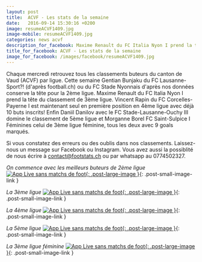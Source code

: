 ```yaml
---
layout: post
title:  ACVF - Les stats de la semaine
date:   2016-09-14 15:30:16 +0200
image: resumeACVF1409.jpg
image-mobile: resumeACVF1409.jpg
categories: news acvf
description_for_facebook: Maxime Renault du FC Italia Nyon I prend la tête du classement de 3ème ligue. Vincent Rapin du FC Corcelles-Payerne I est maintenant seul en première position avec déjà 10 buts inscrits!
title_for_facebook: ACVF - Les stats de la semaine
image_for_facebook: /images/facebook/resumeACVF1409.jpg
---
```

Chaque mercredi retrouvez tous les classements buteurs du canton de Vaud (ACVF) par ligue. Cette semaine Gentian Bunjaku du FC Lausanne-Sport?! (d'après football.ch) ou du FC Stade Nyonnais d'après nos données conserve la tête pour la 2ème ligue. Maxime Renault du FC Italia Nyon I prend la tête du classement de 3ème ligue. Vincent Rapin du FC Corcelles-Payerne I est maintenant seul en première position en 4ème ligue avec déjà 10 buts inscrits! Enfin Daniil Danilov avec le FC Stade-Lausanne-Ouchy III domine le classement de 5ème ligue et Morganne Borel FC Saint-Sulpice I Féminines celui de 3ème ligue féminine, tous les deux avec 9 goals marqués.

Si vous constatez des erreurs ou des oublis dans nos classements. Laissez-nous un message sur Facebook ou Instagram. Vous avez aussi la possiblité de nous écrire à contact@footstats.ch ou par whatsapp au 0774502327.

_On commence avec les meilleurs buteurs de 2ème ligue_
[![App Live sans matchs de foot]({{site.url}}/images/posts/rankings/resumeACVF21409.jpg){: .post-large-image }]({{site.url}}/images/posts/rankings/resumeACVF21409.jpg){: .post-small-image-link }

_La 3ème ligue_
[![App Live sans matchs de foot]({{site.url}}/images/posts/rankings/resumeACVF31409.jpg){: .post-large-image }]({{site.url}}/images/posts/rankings/resumeACVF31409.jpg){: .post-small-image-link }

_La 4ème ligue_
[![App Live sans matchs de foot]({{site.url}}/images/posts/rankings/resumeACVF41409.jpg){: .post-large-image }]({{site.url}}/images/posts/rankings/resumeACVF41409.jpg){: .post-small-image-link }

_La 5ème ligue_
[![App Live sans matchs de foot]({{site.url}}/images/posts/rankings/resumeACVF51409.jpg){: .post-large-image }]({{site.url}}/images/posts/rankings/resumeACVF51409.jpg){: .post-small-image-link }

_La 3ème ligue féminine_
[![App Live sans matchs de foot]({{site.url}}/images/posts/rankings/resumeACVF301409.jpg){: .post-large-image }]({{site.url}}/images/posts/rankings/resumeACVF301409.jpg){: .post-small-image-link } 